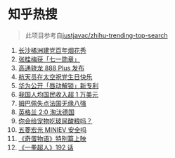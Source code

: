 # 知乎热搜

> 此项目参考自[justjavac/zhihu-trending-top-search](https://github.com/justjavac/zhihu-trending-top-search/blob/main/utils.ts)

<!-- BEGIN -->
  <!-- 最后更新时间:Wed Jun 30 2021 15:11:36 GMT+0000 (Coordinated Universal Time) -->
  1. [长沙橘洲建党百年烟花秀](https://www.zhihu.com/search?q=长沙烟花秀)
1. [张桂梅获「七一勋章」](https://www.zhihu.com/search?q=张桂梅)
1. [高通骁龙 888 Plus 发布](https://www.zhihu.com/search?q=骁龙888plus)
1. [航天员在太空祝党生日快乐](https://www.zhihu.com/search?q=中国空间站)
1. [华为公开「唇动解锁」新专利](https://www.zhihu.com/search?q=唇动解锁)
1. [我国人均国民收入超 1 万美元](https://www.zhihu.com/search?q=人均国民收入)
1. [姆巴佩失点法国无缘八强](https://www.zhihu.com/search?q=法国队)
1. [英格兰 2:0 淘汰德国](https://www.zhihu.com/search?q=英格兰队)
1. [你会给宠物吃玻尿酸粮吗？](https://www.zhihu.com/search?q=玻尿酸宠物粮)
1. [五菱宏光 MINIEV 安全吗](https://www.zhihu.com/search?q=MINIEV)
1. [《奇蛋物语》特别篇上映](https://www.zhihu.com/search?q=奇蛋物语)
1. [《一拳超人》192 话](https://www.zhihu.com/search?q=一拳超人)
  <!-- END -->